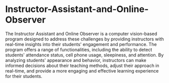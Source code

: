 # Instructor-Assistant-and-Online-Observer
The Instructor Assistant and Online Observer is a computer vision-based program designed to address these challenges by providing instructors with real-time insights into their students' engagement and performance.
The program offers a range of functionalities, including the ability to detect students' attendance status, cell phone usage, sleepiness, and attention. By analyzing students' appearance and behavior, instructors can make informed decisions about their teaching methods, adjust their approach in real-time, and provide a more engaging and effective learning experience for their students.
